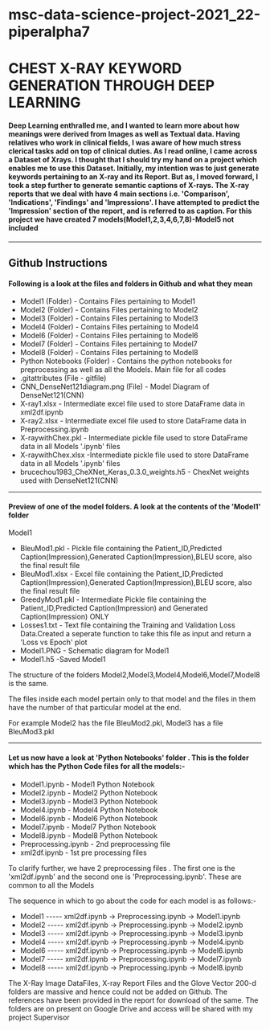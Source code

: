 # msc-data-science-project-2021_22-piperalpha7
# **CHEST X-RAY KEYWORD GENERATION THROUGH DEEP LEARNING**
#### Deep Learning enthralled me, and I wanted to learn more about how meanings were derived from Images as well as Textual data. Having relatives who work in clinical fields, I was aware of how much stress clerical tasks add on top of clinical duties. As I read online, I came across a Dataset of Xrays. I thought that I should try my hand on a project which enables me to use this Dataset. Initially, my intention was to just generate keywords pertaining to an X-ray and its Report. But as, I moved forward, I took a step further to generate semantic captions of X-rays. The X-ray reports that we deal with have 4 main sections i.e. 'Comparison', 'Indications', 'Findings' and 'Impressions'. I have attempted to predict the 'Impression' section of the report, and is referred to as caption. For this project we have created 7 models(Model1,2,3,4,6,7,8)-Model5 not included
---
## Github Instructions
#### Following is a look at the files and folders in Github and what they mean 
- Model1 (Folder) - Contains Files pertaining to Model1
- Model2 (Folder) - Contains Files pertaining to Model2
- Model3 (Folder) - Contains Files pertaining to Model3
- Model4 (Folder) - Contains Files pertaining to Model4
- Model6 (Folder) - Contains Files pertaining to Model6
- Model7 (Folder) - Contains Files pertaining to Model7
- Model8 (Folder) - Contains Files pertaining to Model8
- Python Notebooks (Folder) - Contains the python notebooks for preprocessing as well as all the Models. Main file for all codes
- .gitattributes (File - gitfile) 
- CNN_DenseNet121diagram.png (File) -  Model Diagram of DenseNet121(CNN)
- X-ray1.xlsx - Intermediate excel file used to store DataFrame data in xml2df.ipynb
- X-ray2.xlsx - Intermediate excel file used to store DataFrame data in Preprocessing.ipynb
- X-raywithChex.pkl - Intermediate pickle file used to store DataFrame data in all Models '.ipynb' files
- X-raywithChex.xlsx -Intermediate pickle file used to store DataFrame data in all Models '.ipynb' files
- brucechou1983_CheXNet_Keras_0.3.0_weights.h5 - ChexNet weights used with DenseNet121(CNN)

--- 
#### Preview of one of the model folders. A look at the contents of the 'Model1' folder
Model1
- BleuMod1.pkl - Pickle file containing the Patient_ID,Predicted Caption(Impression),Generated Caption(Impression),BLEU score, also the final result file
- BleuMod1.xlsx - Excel file containing the Patient_ID,Predicted Caption(Impression),Generated Caption(Impression),BLEU score, also the final result file
- GreedyMod1.pkl - Intermediate Pickle file containing the Patient_ID,Predicted Caption(Impression) and Generated Caption(Impression) ONLY
- Losses1.txt - Text file containing the Training and Validation Loss Data.Created a seperate function to take this file as input and return a 'Loss vs Epoch' plot
- Model1.PNG - Schematic diagram for Model1
- Model1.h5 -Saved Model1 

The structure of the folders Model2,Model3,Model4,Model6,Model7,Model8 is the same.

The files inside each model pertain only to that model and the files in them have the number of that particular model at the end.

For example Model2 has the file BleuMod2.pkl, Model3 has a file BleuMod3.pkl

---
#### Let us now have a look at 'Python Notebooks' folder . This is the folder which has the Python Code files for all the models:-
                        
- Model1.ipynb - Model1 Python Notebook
- Model2.ipynb - Model2 Python Notebook
- Model3.ipynb - Model3 Python Notebook
- Model4.ipynb - Model4 Python Notebook
- Model6.ipynb - Model6 Python Notebook
- Model7.ipynb - Model7 Python Notebook
- Model8.ipynb - Model8 Python Notebook
- Preprocessing.ipynb - 2nd preprocessing file
- xml2df.ipynb - 1st pre processing files

To clarify further, we have 2 preprocessing files . The first one is the 'xml2df.ipynb' and the second one is 'Preprocessing.ipynb'. These are common to all the Models

The sequence in which to go about the code for each model is as follows:-

- Model1 ----- xml2df.ipynb → Preprocessing.ipynb → Model1.ipynb
- Model2 ----- xml2df.ipynb → Preprocessing.ipynb → Model2.ipynb
- Model3 ----- xml2df.ipynb → Preprocessing.ipynb → Model3.ipynb
- Model4 ----- xml2df.ipynb → Preprocessing.ipynb → Model4.ipynb
- Model6 ----- xml2df.ipynb → Preprocessing.ipynb → Model6.ipynb
- Model7 ----- xml2df.ipynb → Preprocessing.ipynb → Model7.ipynb
- Model8 ----- xml2df.ipynb → Preprocessing.ipynb → Model8.ipynb

The X-Ray Image DataFiles, X-ray Report Files and the Glove Vector 200-d folders are massive and hence could not be added on Github. The references have been provided in the report for download of the same. The folders are on present on Google Drive and access will be shared with my project Supervisor  




